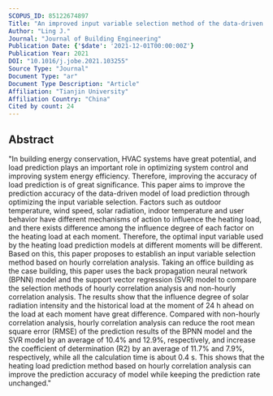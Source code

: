```yaml
---
SCOPUS_ID: 85122674897
Title: "An improved input variable selection method of the data-driven model for building heating load prediction"
Author: "Ling J."
Journal: "Journal of Building Engineering"
Publication Date: {'$date': '2021-12-01T00:00:00Z'}
Publication Year: 2021
DOI: "10.1016/j.jobe.2021.103255"
Source Type: "Journal"
Document Type: "ar"
Document Type Description: "Article"
Affiliation: "Tianjin University"
Affiliation Country: "China"
Cited by count: 24
---
```


## Abstract
"In building energy conservation, HVAC systems have great potential, and load prediction plays an important role in optimizing system control and improving system energy efficiency. Therefore, improving the accuracy of load prediction is of great significance. This paper aims to improve the prediction accuracy of the data-driven model of load prediction through optimizing the input variable selection. Factors such as outdoor temperature, wind speed, solar radiation, indoor temperature and user behavior have different mechanisms of action to influence the heating load, and there exists difference among the influence degree of each factor on the heating load at each moment. Therefore, the optimal input variable used by the heating load prediction models at different moments will be different. Based on this, this paper proposes to establish an input variable selection method based on hourly correlation analysis. Taking an office building as the case building, this paper uses the back propagation neural network (BPNN) model and the support vector regression (SVR) model to compare the selection methods of hourly correlation analysis and non-hourly correlation analysis. The results show that the influence degree of solar radiation intensity and the historical load at the moment of 24 h ahead on the load at each moment have great difference. Compared with non-hourly correlation analysis, hourly correlation analysis can reduce the root mean square error (RMSE) of the prediction results of the BPNN model and the SVR model by an average of 10.4% and 12.9%, respectively, and increase the coefficient of determination (R2) by an average of 11.7% and 7.9%, respectively, while all the calculation time is about 0.4 s. This shows that the heating load prediction method based on hourly correlation analysis can improve the prediction accuracy of model while keeping the prediction rate unchanged."
